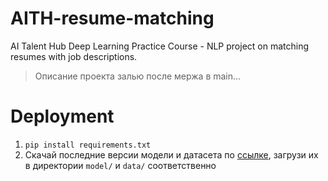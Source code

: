 # AITH-resume-matching
AI Talent Hub Deep Learning Practice Course - NLP project on matching resumes with job descriptions.

> Описание проекта залью после мержа в main...

# Deployment
1. `pip install requirements.txt`
2. Скачай последние версии модели и датасета по [ссылке](https://disk.yandex.ru/d/lRbEmHhipI51MQ), 
загрузи их в директории `model/` и `data/` соответственно
